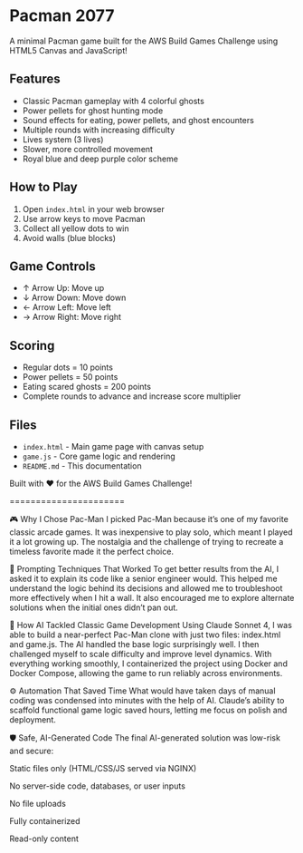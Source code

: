 # Pacman 2077

A minimal Pacman game built for the AWS Build Games Challenge using HTML5 Canvas and JavaScript!

## Features

- Classic Pacman gameplay with 4 colorful ghosts
- Power pellets for ghost hunting mode
- Sound effects for eating, power pellets, and ghost encounters
- Multiple rounds with increasing difficulty
- Lives system (3 lives)
- Slower, more controlled movement
- Royal blue and deep purple color scheme

## How to Play

1. Open `index.html` in your web browser
2. Use arrow keys to move Pacman
3. Collect all yellow dots to win
4. Avoid walls (blue blocks)

## Game Controls

- ↑ Arrow Up: Move up
- ↓ Arrow Down: Move down  
- ← Arrow Left: Move left
- → Arrow Right: Move right

## Scoring

- Regular dots = 10 points
- Power pellets = 50 points  
- Eating scared ghosts = 200 points
- Complete rounds to advance and increase score multiplier

## Files

- `index.html` - Main game page with canvas setup
- `game.js` - Core game logic and rendering
- `README.md` - This documentation

Built with ❤️ for the AWS Build Games Challenge!

======================

🎮 Why I Chose Pac-Man
I picked Pac-Man because it’s one of my favorite classic arcade games. It was inexpensive to play solo, which meant I played it a lot growing up. The nostalgia and the challenge of trying to recreate a timeless favorite made it the perfect choice.

🤖 Prompting Techniques That Worked
To get better results from the AI, I asked it to explain its code like a senior engineer would. This helped me understand the logic behind its decisions and allowed me to troubleshoot more effectively when I hit a wall. It also encouraged me to explore alternate solutions when the initial ones didn’t pan out.

💾 How AI Tackled Classic Game Development
Using Claude Sonnet 4, I was able to build a near-perfect Pac-Man clone with just two files: index.html and game.js. The AI handled the base logic surprisingly well. I then challenged myself to scale difficulty and improve level dynamics. With everything working smoothly, I containerized the project using Docker and Docker Compose, allowing the game to run reliably across environments.

⚙️ Automation That Saved Time
What would have taken days of manual coding was condensed into minutes with the help of AI. Claude’s ability to scaffold functional game logic saved hours, letting me focus on polish and deployment.

🛡️ Safe, AI-Generated Code
The final AI-generated solution was low-risk and secure:

Static files only (HTML/CSS/JS served via NGINX)

No server-side code, databases, or user inputs

No file uploads

Fully containerized

Read-only content
